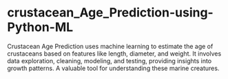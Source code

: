 # crustacean_Age_Prediction-using-Python-ML
Crustacean Age Prediction uses machine learning to estimate the age of crustaceans based on features like length, diameter, and weight. It involves data exploration, cleaning, modeling, and testing, providing insights into growth patterns. A valuable tool for understanding these marine creatures.
